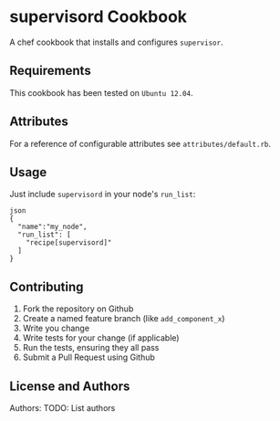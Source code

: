 supervisord Cookbook
====================

A chef cookbook that installs and configures `supervisor`.


Requirements
------------

This cookbook has been tested on `Ubuntu 12.04`.


Attributes
----------

For a reference of configurable attributes see `attributes/default.rb`.


Usage
-----

Just include `supervisord` in your node's `run_list`:

    json
    {
      "name":"my_node",
      "run_list": [
        "recipe[supervisord]"
      ]
    }


Contributing
------------

1. Fork the repository on Github
2. Create a named feature branch (like `add_component_x`)
3. Write you change
4. Write tests for your change (if applicable)
5. Run the tests, ensuring they all pass
6. Submit a Pull Request using Github


License and Authors
-------------------

Authors: TODO: List authors
